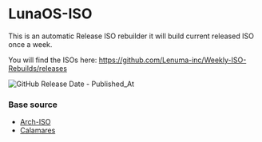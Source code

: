 # LunaOS-ISO

This is an automatic Release ISO rebuilder it will build current released ISO once a week.


You will find the ISOs here:
https://github.com/Lenuma-inc/Weekly-ISO-Rebuilds/releases

![GitHub Release Date - Published_At](https://img.shields.io/github/release-date/Lenuma-inc/Weekly-ISO-Rebuilds)

### Base source

- [Arch-ISO](https://gitlab.archlinux.org/archlinux/archiso)
- [Calamares](https://github.com/calamares/calamares)
